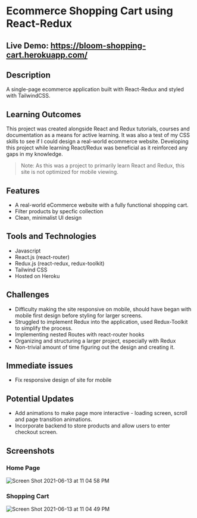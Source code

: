 # Ecommerce Shopping Cart using React-Redux
## Live Demo: https://bloom-shopping-cart.herokuapp.com/

## Description

A single-page ecommerce application built with React-Redux and styled with TailwindCSS.

## Learning Outcomes

This project was created alongside React and Redux tutorials, courses and documentation as a means for active learning. 
It was also a test of my CSS skills to see if I could design a real-world ecommerce website.
Developing this project while learning React/Redux was beneficial as it reinforced any gaps in my knowledge.

> Note: As this was a project to primarily learn React and Redux, this site is not optimized for mobile viewing.

## Features
* A real-world eCommerce website with a fully functional shopping cart.
* Filter products by specfic collection
* Clean, minimalist UI design

## Tools and Technologies
* Javascript
* React.js (react-router)
* Redux.js (react-redux, redux-toolkit)
* Tailwind CSS
* Hosted on Heroku

## Challenges
* Difficulty making the site responsive on mobile, should have began with mobile first design before styling for larger screens.
* Struggled to implement Redux into the application, used Redux-Toolkit to simplify the process.
* Implementing nested Routes with react-router hooks
* Organizing and structuring a larger project, especially with Redux
* Non-trivial amount of time figuring out the design and creating it.

## Immediate issues
* Fix responsive design of site for mobile

## Potential Updates
* Add animations to make page more interactive - loading screen, scroll and page transition animations.
* Incorporate backend to store products and allow users to enter checkout screen.

## Screenshots

### Home Page

![Screen Shot 2021-06-13 at 11 04 58 PM](https://user-images.githubusercontent.com/61437879/121846445-de822380-cc9b-11eb-89d7-be49156d2bf1.png)

### Shopping Cart
![Screen Shot 2021-06-13 at 11 04 49 PM](https://user-images.githubusercontent.com/61437879/121846443-dcb86000-cc9b-11eb-88fe-e5c4b3692d8f.png)
